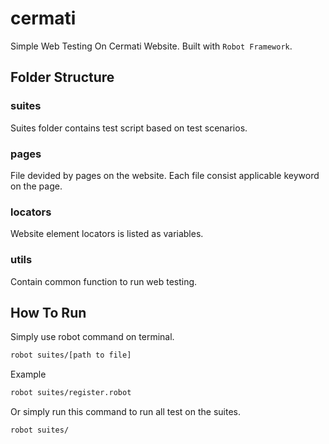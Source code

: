 # cermati
Simple Web Testing On Cermati Website. Built with `Robot Framework`.


## Folder Structure
### suites
Suites folder contains test script based on test scenarios.
### pages
File devided by pages on the website. Each file consist applicable keyword on the page.
### locators
Website element locators is listed as variables.
### utils
Contain common function to run web testing.


## How To Run
Simply use robot command on terminal.
```sh
robot suites/[path to file]
```
Example
```sh
robot suites/register.robot
```
Or simply run this command to run all test on the suites.
```sh
robot suites/
```
